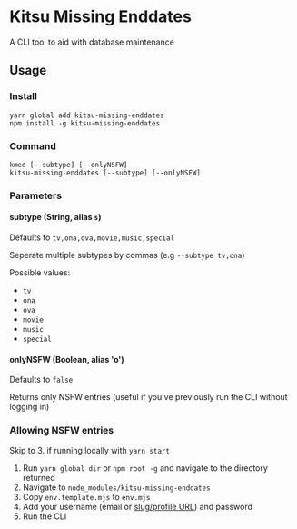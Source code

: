 # Kitsu Missing Enddates

A CLI tool to aid with database maintenance

## Usage

### Install

```
yarn global add kitsu-missing-enddates
npm install -g kitsu-missing-enddates
```

### Command

```
kmed [--subtype] [--onlyNSFW]
kitsu-missing-enddates [--subtype] [--onlyNSFW]
```

### Parameters

#### subtype (String, alias `s`)

Defaults to `tv,ona,ova,movie,music,special`

Seperate multiple subtypes by commas (e.g `--subtype tv,ona`)

Possible values:
- `tv`
- `ona`
- `ova`
- `movie`
- `music`
- `special`

#### onlyNSFW (Boolean, alias 'o')

Defaults to `false`

Returns only NSFW entries (useful if you've previously run the CLI without logging in)

### Allowing NSFW entries

Skip to 3. if running locally with `yarn start`

1. Run `yarn global dir` or `npm root -g` and navigate to the directory returned
2. Navigate to `node_modules/kitsu-missing-enddates`
3. Copy `env.template.mjs` to `env.mjs`
4. Add your username (email or [slug/profile URL](https://kitsu.io/settings/profile)) and password
5. Run the CLI
